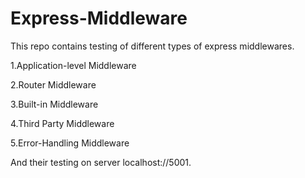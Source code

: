 # Express-Middleware
This repo contains testing of different types of express middlewares.

1.Application-level Middleware

2.Router Middleware

3.Built-in Middleware

4.Third Party Middleware

5.Error-Handling Middleware

And their testing on server localhost://5001.
